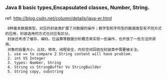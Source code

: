 ### Java 8 basic types,Encapsulated classes, Number, String.  
ref: http://blog.csdn.net/column/details/java-er.html

```
 8种基本数据类型，对应的封装类扩展了对数据的操作；数字型和字符型的数据类型有不同方式的应用，封装选用的方式也对应有区分。
 封装还考虑了缓存，编码，位运算等数据分析概念来实现一些操作，也开放了一些方法供调用。
 对象的容量大小，比较，修改，线程安全，内存空间回收在封装类中需要被关注。
 1. use == to compare 2 String content will have problem.
 2. int VS Integer 
 3. types: Number, String 
 4. String vs StringBuffer Vs StringBuilder 
 5. String copy, substring
```
